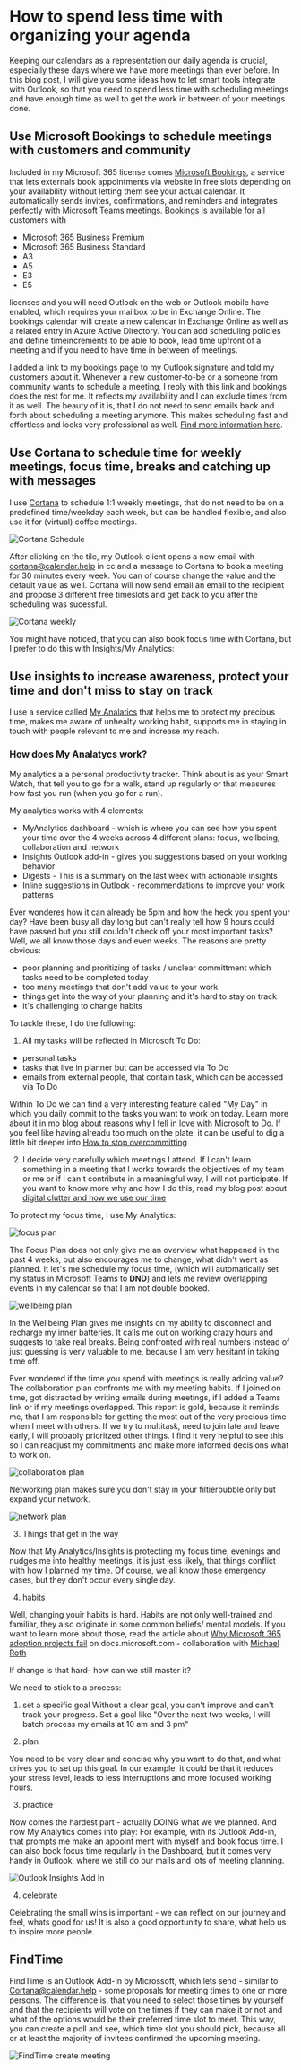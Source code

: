# How to spend less time with organizing your agenda

Keeping our calendars as a representation our daily agenda is crucial, especially these days where we have more meetings than ever before.  In this blog post, I will give you some ideas how to let smart tools integrate with Outlook, so that you need to spend less time with scheduling meetings and have enough time as well to get the work in between of your meetings done. 

## Use Microsoft Bookings to schedule meetings with customers and community

Included in my Microsoft 365 license comes [Microsoft Bookings](https://docs.microsoft.com/en-us/microsoft-365/bookings/bookings-overview?view=o365-worldwide), a service that lets externals book appointments via website in free slots depending on your availability without letting them see your actual calendar. It automatically sends invites, confirmations, and reminders and integrates perfectly with Microsoft Teams meetings. Bookings is available for all customers with 

* Microsoft 365 Business Premium
* Microsoft 365 Business Standard
* A3
* A5
* E3
* E5 

licenses and you will need Outlook on the web or Outlook mobile have enabled, which requires your mailbox to be in Exchange Online. The bookings calendar will create a new calendar in Exchange Online as well as a related entry in Azure Active Directory. You can add scheduling policies and define timeincrements to be able to book, lead time upfront of a meeting and if you need to have time in between of meetings. 

I added a link to my bookings page to my Outlook signature and told my customers about it. Whenever a new customer-to-be or a someone from community wants to schedule a meeting, I reply with this link and bookings does the rest for me. It reflects my availability and I can exclude times from it as well. The beauty of it is, that I do not need to send emails back and forth about scheduling a meeting anymore. This makes scheduling fast and effortless and looks very professional as well. [Find more information here](https://www.microsoft.com/en-us/microsoft-365/business/scheduling-and-booking-app).


## Use Cortana to schedule time for weekly meetings, focus time, breaks and catching up with messages

I use [Cortana](https://calendar.help) to schedule 1:1 weekly meetings, that do not need to be on a predefined time/weekday each week, but can be handled flexible, and also use it for (virtual) coffee meetings. 

![Cortana Schedule](https://github.com/LuiseFreese/blog/blob/main/media/calendarhelp.png)

After clicking on the tile, my Outlook client opens a new email with cortana@calendar.help in cc and a message to Cortana to book a meeting for 30 minutes every week. You can of course change the value and the default value as well. Cortana will now send email an email to the recipient and propose 3 different free timeslots and get back to you after the scheduling was sucessful. 

![Cortana weekly](https://github.com/LuiseFreese/blog/blob/main/media/cortanaweekly.png)

You might have noticed, that you can also book focus time with Cortana, but I prefer to do this with Insights/My Analytics: 

## Use insights to increase awareness, protect your time and don't miss to stay on track

I use a service called [My Analatics](https://docs.microsoft.com/en-us/workplace-analytics/myanalytics/mya-landing-page) that helps me to protect my precious time, makes me aware of unhealty working habit, supports me in staying in touch with people relevant to me and increase my reach. 

### How does My Analatycs work? 

My analytics a a personal productivity tracker. Think about is as your Smart Watch, that tell you to go for a walk, stand up regularly or that measures how fast you run (when you go for a run). 

My analytics works with 4 elements: 

* MyAnalytics dashboard - which is where you can see how you spent your time over the 4 weeks across 4 different plans: focus, wellbeing, collaboration and network 
* Insights Outlook add-in - gives you suggestions based on your working behavior
* Digests - This is a summary on the last week with actionable insights
* Inline suggestions in Outlook - recommendations to improve your work patterns

Ever wonderes how it can already be 5pm and how the heck you spent your day? Have been busy all day long but can't really tell how 9 hours could have passed but you still couldn't check off your most important tasks? Well, we all know those days and even weeks. The reasons are pretty obvious: 

* poor planning and proritizing of tasks / unclear committment which tasks need to be completed today
* too many meetings that don't add value to your work
* things get into the way of your planning and it's hard to stay on track
* it's challenging to change habits

To tackle these, I do the following: 

1. All my tasks will be reflected in Microsoft To Do: 

* personal tasks
* tasks that live in planner but can be accessed via To Do
* emails from external people, that contain task, which can be accessed via To Do

Within To Do we can find a very interesting feature called "My Day" in which you daily commit to the tasks you want to work on today. Learn more about it in mb blog about [reasons why I fell in love with Microsoft to Do](https://m365princess.com/11-5-reasons-to-fall-in-love/). If you feel like having alreadu too much on the plate, it can be useful to dig a little bit deeper into [How to stop overcommitting](https://m365princess.com/how-to-avoid-overcommitting/)

2. I decide very carefully which meetings I attend. If I can't learn something in a meeting that I works towards the objectives of my team or me or if i can't contribute in a meaningful way, I will not participate. If you want to know more why and how I do this, read my blog post about [digital clutter and how we use our time](https://m365princess.com/digital-declutter-time/)

To protect my focus time, I use My Analytics: 

![focus plan](https://github.com/LuiseFreese/blog/blob/main/media/insights-focusplan2.png)

The Focus Plan does not only give me an overview what happened in the past 4 weeks, but also encourages me to change, what didn't went as planned. It let's me schedule my focus time, (which will automatically set my status in Microsoft Teams to **DND**) and lets me review overlapping events in my calendar so that I am not double booked. 

![wellbeing plan](https://github.com/LuiseFreese/blog/blob/main/media/insights-wellbeingplan.png)

In the Wellbeing Plan gives me insights on my ability to disconnect and recharge my inner batteries. It calls me out on working crazy hours and suggests to take real breaks. Being confronted with real numbers instead of just guessing is very valuable to me, because I am very hesitant in taking time off. 

Ever wondered if the time you spend with meetings is really adding value? The collaboration plan confronts me with my meeting habits. If I joined on time, got distracted by writing emails during meetings, if I added a Teams link or if my meetings overlapped. This report is gold, because it reminds me, that I am responsible for getting the most out of the very precious time when I meet with others. If we try to multitask, need to join late and leave early, I will probably prioritzed other things. I find it very helpful to see this so I can readjust my commitments and make  more informed decisions what to work on. 

![collaboration plan](https://github.com/LuiseFreese/blog/blob/main/media/insights-collaborationplan.png)

Networking plan makes sure you don't stay in your filtierbubble only but expand your network. 

![network plan](https://github.com/LuiseFreese/blog/blob/main/media/insights-networkplan.png)

3. Things that get in the way

Now that My Analytics/Insights is protecting my focus time, evenings and nudges me into healthy meetings, it is just less likely, that things conflict with how I planned my time. Of course, we all know those emergency cases, but they don't occur every single day. 

4. habits

Well, changing youir habits is hard. Habits are not only well-trained and familiar, they also originate in some common beliefs/ mental models. If you want to learn more about those, read the article about [Why Microsoft 365 adoption projects fail](https://docs.microsoft.com/en-us/microsoft-365/community/why-m365-adoption-projects-fail) on docs.microsoft.com - collaboration with [Michael Roth](https://gezeitenbrand.de)

If change is that hard- how can we still master it? 

We need to stick to a process: 

1. set a specific goal
Without a clear goal, you can't improve and can't track your progress. Set a goal like "Over the next two weeks, I will batch process my emails at 10 am and 3 pm"

2. plan

You need to be very clear and concise why you want to do that, and what drives you to set up this goal. In our example, it could be that it reduces your stress level, leads to less interruptions and more focused working hours. 

3. practice

Now comes the hardest part - actually DOING what we we planned. And now My Analytics comes into play: For example, with its Outlook Add-in, that prompts me make an appoint ment with myself and book focus time. I can also book focus time regularly in the Dashboard, but it comes very handy in Outlook, where we still do our mails and lots of meeting planning. 

![Outlook Insights Add In](https://github.com/LuiseFreese/blog/blob/main/media/insights-outlook-addin.png)

4. celebrate

Celebrating the small wins is important - we can reflect on our journey and feel, whats good for us! It is also a good opportunity to share, what help us to inspire more people. 

## FindTime

FindTime is an Outlook Add-In by Microssoft, which lets send - similar to Cortana@calendar.help - some proposals for meeting times to one or more persons. The difference is, that you need to select those times by yourself and that the recipients will vote on the times if they can make it or not and what of the options would be their preferred time slot to meet. This way, you can create a poll and see, which time slot you should pick, because all or at least the majority of invitees confirmed the upcoming meeting. 

![FindTime create meeting](https://github.com/LuiseFreese/blog/blob/main/media/find-time.gif)
